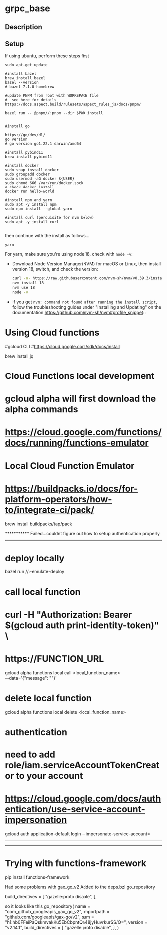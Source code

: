 # grpc_base

## Description
## Setup

If using ubuntu, perform these steps first

```
sudo apt-get update

#install bazel
brew install bazel
bazel --version 
# bazel 7.1.0-homebrew

#update PNPM from root with WORKSPACE file
#  see here for details https://docs.aspect.build/rulesets/aspect_rules_js/docs/pnpm/

bazel run -- @pnpm//:pnpm --dir $PWD install


#install go

https://go/dev/dl/
go version 
# go version go1.22.1 darwin/amd64

#install pybind11
brew install pybind11

#install docker
sudo snap install docker
sudo groupadd docker
sudo usermod -aG docker ${USER}
sudo chmod 666 /var/run/docker.sock
# check docker install
docker run hello-world

#install npm and yarn
sudo apt -y install npm
sudo npm install --global yarn

#install curl (perquisite for nvm below)
sudo apt -y install curl


```

then continue with the install as follows...

```
yarn
```

For yarn, make sure you're using node 18, check with `node -v`:

- Download Node Version Manager(NVM) for macOS or Linux, then install version 18, switch, and check the version:
  ```bash
  curl -o- https://raw.githubusercontent.com/nvm-sh/nvm/v0.39.3/install.sh | bash
  nvm install 18
  nvm use 18
  node -v
  ```
- If you get `nvm: command not found after running the install script`, follow the troubleshooting guides under "Installing and Updating" on the documentation https://github.com/nvm-sh/nvm#profile_snippet::

# Using Cloud functions

#gcloud CLI
#https://cloud.google.com/sdk/docs/install

brew install jq

# Cloud Functions local development
# gcloud alpha will first download the alpha commands
# https://cloud.google.com/functions/docs/running/functions-emulator

# Local Cloud Function Emulator
# https://buildpacks.io/docs/for-platform-operators/how-to/integrate-ci/pack/
brew install buildpacks/tap/pack

*********** Failed...couldnt figure out how to setup authentication properly
*************************************
# deploy locally
bazel run //<package>:<target>-emulate-deploy

# call local function
# curl  -H "Authorization: Bearer $(gcloud auth print-identity-token)" \
#  https://FUNCTION_URL
gcloud alpha functions local call <local_function_name> \
    --data='{"message": "<your message>"}'

# delete local function
gcloud alpha functions local delete <local_function_name>

# authentication
# need to add role/iam.serviceAccountTokenCreator to your account
# https://cloud.google.com/docs/authentication/use-service-account-impersonation
gcloud auth application-default login --impersonate-service-account=<service acct email>

*************************************
*************************************
# Trying with functions-framework

pip install functions-framework


Had some problems with gax_go_v2
Added to the deps.bzl go_repository

build_directives = [
  "gazelle:proto disable",
],

so it looks like this
    go_repository(
        name = "com_github_googleapis_gax_go_v2",
        importpath = "github.com/googleapis/gax-go/v2",
        sum = "h1:hb0FFeiPaQskmvakKu5EbCbpntQn48jyHuvrkurSS/Q=",
        version = "v2.14.1",
        build_directives = [
          "gazelle:proto disable",
        ],
    )

